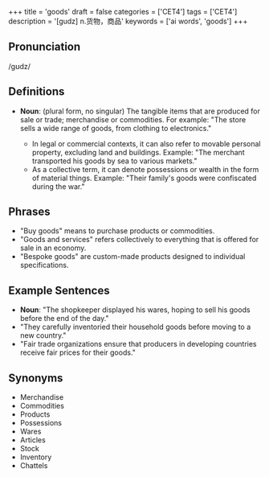 +++
title = 'goods'
draft = false
categories = ['CET4']
tags = ['CET4']
description = '[gudz] n.货物，商品'
keywords = ['ai words', 'goods']
+++

## Pronunciation
/ɡʊdz/

## Definitions
- **Noun**: (plural form, no singular) The tangible items that are produced for sale or trade; merchandise or commodities. For example: "The store sells a wide range of goods, from clothing to electronics."

  - In legal or commercial contexts, it can also refer to movable personal property, excluding land and buildings. Example: "The merchant transported his goods by sea to various markets."
  - As a collective term, it can denote possessions or wealth in the form of material things. Example: "Their family's goods were confiscated during the war."

## Phrases
- "Buy goods" means to purchase products or commodities.
- "Goods and services" refers collectively to everything that is offered for sale in an economy.
- "Bespoke goods" are custom-made products designed to individual specifications.

## Example Sentences
- **Noun**: "The shopkeeper displayed his wares, hoping to sell his goods before the end of the day."
- "They carefully inventoried their household goods before moving to a new country."
- "Fair trade organizations ensure that producers in developing countries receive fair prices for their goods."

## Synonyms
- Merchandise
- Commodities
- Products
- Possessions
- Wares
- Articles
- Stock
- Inventory
- Chattels
